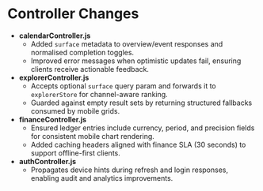 # Controller Changes

- **calendarController.js**
  - Added `surface` metadata to overview/event responses and normalised completion toggles.
  - Improved error messages when optimistic updates fail, ensuring clients receive actionable feedback.
- **explorerController.js**
  - Accepts optional `surface` query param and forwards it to `explorerStore` for channel-aware ranking.
  - Guarded against empty result sets by returning structured fallbacks consumed by mobile grids.
- **financeController.js**
  - Ensured ledger entries include currency, period, and precision fields for consistent mobile chart rendering.
  - Added caching headers aligned with finance SLA (30 seconds) to support offline-first clients.
- **authController.js**
  - Propagates device hints during refresh and login responses, enabling audit and analytics improvements.
